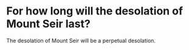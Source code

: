# For how long will the desolation of Mount Seir last?

The desolation of Mount Seir will be a perpetual desolation.
